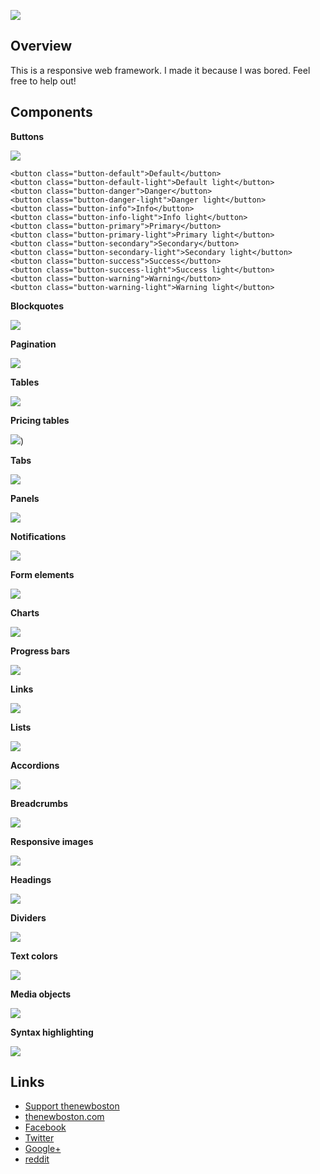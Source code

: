![](http://i.imgur.com/ERZwDLy.png)

## Overview

This is a responsive web framework. I made it because I was bored. Feel free to help out!

## Components

**Buttons**

![](http://i.imgur.com/1RjCPaw.png)
```
<button class="button-default">Default</button>
<button class="button-default-light">Default light</button>
<button class="button-danger">Danger</button>
<button class="button-danger-light">Danger light</button>
<button class="button-info">Info</button>
<button class="button-info-light">Info light</button>
<button class="button-primary">Primary</button>
<button class="button-primary-light">Primary light</button>
<button class="button-secondary">Secondary</button>
<button class="button-secondary-light">Secondary light</button>
<button class="button-success">Success</button>
<button class="button-success-light">Success light</button>
<button class="button-warning">Warning</button>
<button class="button-warning-light">Warning light</button>
```

**Blockquotes**

![](http://i.imgur.com/9Y4S28X.png)

**Pagination**

![](http://i.imgur.com/mGRNyhe.png)

**Tables**

![](http://i.imgur.com/0Z1dEQy.png)

**Pricing tables**

![](http://i.imgur.com/iUK1nEs.png))

**Tabs**

![](http://i.imgur.com/K5YS2dM.png)

**Panels**

![](http://i.imgur.com/XDfm09k.png)

**Notifications**

![](http://i.imgur.com/BuJMfzB.png)

**Form elements**

![](http://i.imgur.com/vYLT9zS.png)

**Charts**

![](http://i.imgur.com/iUlCk38.png)

**Progress bars**

![](http://i.imgur.com/CFkktWM.png)

**Links**

![](http://i.imgur.com/IHZgQdd.png)

**Lists**

![](http://i.imgur.com/HRG4ud7.png)

**Accordions**

![](http://i.imgur.com/3LEnWi1.png)

**Breadcrumbs**

![](http://i.imgur.com/VD8tMHc.png)

**Responsive images**

![](http://i.imgur.com/uqjwQZ4.png)

**Headings**

![](http://i.imgur.com/cQBP2Km.png)

**Dividers**

![](http://i.imgur.com/MZCNPtF.png)

**Text colors**

![](http://i.imgur.com/Yy6CKm3.png)

**Media objects**

![](http://i.imgur.com/6d8X1sk.png)

**Syntax highlighting**

![](http://i.imgur.com/bytrSOs.png)

## Links

- [Support thenewboston](https://www.patreon.com/thenewboston)
- [thenewboston.com](https://thenewboston.com/)
- [Facebook](https://www.facebook.com/TheNewBoston-464114846956315/)
- [Twitter](https://twitter.com/bucky_roberts)
- [Google+](https://plus.google.com/+BuckyRoberts)
- [reddit](https://www.reddit.com/r/thenewboston/)
